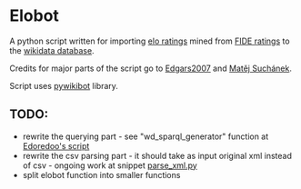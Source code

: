 # Elobot
A python script written for importing [elo ratings](https://en.wikipedia.org/wiki/Elo_rating_system) mined from [FIDE ratings](http://ratings.fide.com/) to the [wikidata database](https://www.wikidata.org/wiki/Wikidata:Main_Page).

Credits for major parts of the script go to [Edgars2007](https://www.wikidata.org/wiki/User:Edgars2007) and [Matěj Suchánek](https://www.wikidata.org/wiki/User:Matěj_Suchánek).

Script uses [pywikibot](https://github.com/wikimedia/pywikibot-core) library.

## TODO:
* rewrite the querying part -  see "wd_sparql_generator" function at [Edoredoo's script](https://www.wikidata.org/wiki/User:Edoderoobot/en-nl-label-fixer)
* rewrite the csv parsing part - it should take as input original xml instead of csv - ongoing work at snippet [parse_xml.py](https://github.com/Wesalius/snippets/blob/master/parse_xml.py)
* split elobot function into smaller functions